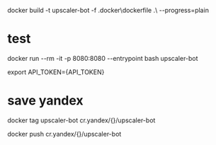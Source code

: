 docker build -t upscaler-bot -f .docker\dockerfile .\ --progress=plain

# test
docker run --rm -it -p 8080:8080 --entrypoint bash upscaler-bot

export API_TOKEN={API_TOKEN}

# save yandex
docker tag upscaler-bot cr.yandex/{}/upscaler-bot

docker push cr.yandex/{}/upscaler-bot
